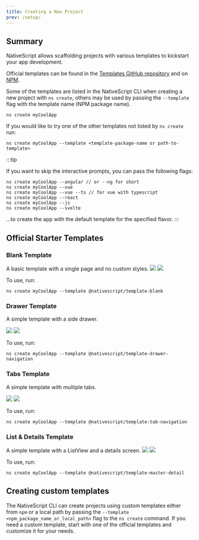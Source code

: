 ```yaml
---
title: Creating a New Project
prev: /setup/
---
```


<!--@include: ./parts/online-playground.md-->

## Summary

NativeScript allows scaffolding projects with various templates to kickstart your app development.

Official templates can be found in the [Templates GitHub repository](https://github.com/NativeScript/nativescript-app-templates/tree/master/packages) and on [NPM](https://www.npmjs.com/search?q=%40nativescript%20template).

Some of the templates are listed in the NativeScript CLI when creating a new project with `ns create`, others may be used by passing the `--template` flag with the template name (NPM package name).

```cli
ns create myCoolApp
```

If you would like to try one of the other templates not listed by `ns create` run:

```cli
ns create myCoolApp --template <template-package-name or path-to-template>
```

:::tip

If you want to skip the interactive prompts, you can pass the following flags:

```cli
ns create myCoolApp --angular // or --ng for short
ns create myCoolApp --vue
ns create myCoolApp --vue --ts // for vue with typescript
ns create myCoolApp --react
ns create myCoolApp --js
ns create myCoolApp --svelte
```

...to create the app with the default template for the specified flavor.
:::

## Official Starter Templates

### Blank Template

A basic template with a single page and no custom styles.
<DeviceFrame type="ios">
<img src="https://raw.githubusercontent.com/NativeScript/nativescript-app-templates/master/packages/template-blank/tools/assets/appTemplate-ios.png">
</DeviceFrame>
<DeviceFrame type="android">
<img src="https://raw.githubusercontent.com/NativeScript/nativescript-app-templates/master/packages/template-blank/tools/assets/appTemplate-android.png">
</DeviceFrame>

To use, run:

```cli
ns create myCoolApp --template @nativescript/template-blank
```

### Drawer Template

A simple template with a side drawer.

<!-- TODO: make nicer images -->

<DeviceFrame type="ios">
<img src="https://raw.githubusercontent.com/NativeScript/nativescript-app-templates/master/packages/template-drawer-navigation/tools/assets/appTemplate-ios.png">
</DeviceFrame>
<DeviceFrame type="android">
<img src="https://raw.githubusercontent.com/NativeScript/nativescript-app-templates/master/packages/template-drawer-navigation/tools/assets/appTemplate-android.png">
</DeviceFrame>

To use, run:

```cli
ns create myCoolApp --template @nativescript/template-drawer-navigation
```

### Tabs Template

A simple template with multiple tabs.

<!-- TODO: make nicer images -->

<DeviceFrame type="ios">
<img src="https://raw.githubusercontent.com/NativeScript/nativescript-app-templates/master/packages/template-tab-navigation/tools/assets/appTemplate-ios.png">
</DeviceFrame>
<DeviceFrame type="android">
<img src="https://raw.githubusercontent.com/NativeScript/nativescript-app-templates/master/packages/template-tab-navigation/tools/assets/appTemplate-android.png">
</DeviceFrame>

To use, run:

```cli
ns create myCoolApp --template @nativescript/template-tab-navigation
```

### List & Details Template

A simple template with a ListView and a details screen.
<DeviceFrame type="ios">
<img src="https://raw.githubusercontent.com/NativeScript/nativescript-app-templates/master/packages/template-master-detail/tools/assets/appTemplate-ios.png">
</DeviceFrame>
<DeviceFrame type="android">
<img src="https://raw.githubusercontent.com/NativeScript/nativescript-app-templates/master/packages/template-master-detail/tools/assets/appTemplate-android.png">
</DeviceFrame>

To use, run:

```cli
ns create myCoolApp --template @nativescript/template-master-detail
```

## Creating custom templates

The NativeScript CLI can create projects using custom templates either from `npm` or a local path by passing the `--template` `<npm_package_name_or_local_path>` flag to the `ns create` command. If you need a custom template, start with one of the official templates and customize it for your needs.
